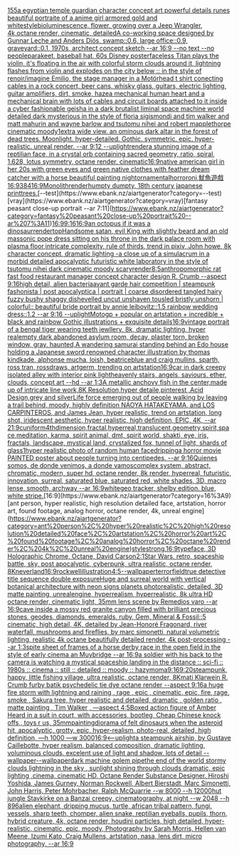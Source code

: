 [155](https://www.ebank.nz/aiartgenerator?category=155)[a egyptian temple guardian character concept art powerful details runes beautiful portraite of a anime girl armored gold and white](https://www.ebank.nz/aiartgenerator?category=a%20egyptian%20temple%20guardian%20character%20concept%20art%20powerful%20details%20runes%20beautiful%20portraite%20of%20a%20anime%20girl%20armored%20gold%20and%20white)[style](https://www.ebank.nz/aiartgenerator?category=style)[bioluminescence, flower, growing over a Jeep Wrangler, 4k,octane render, cinematic, detailed](https://www.ebank.nz/aiartgenerator?category=bioluminescence%2C%20flower%2C%20growing%20over%20a%20Jeep%20Wrangler%2C%204k%2Coctane%20render%2C%20cinematic%2C%20detailed)[](https://www.ebank.nz/aiartgenerator?category=)[A co-working space designed by Gunnar Leche and Anders Diös, swamp::0.6, large office::0.9, graveyard::0.1, 1970s, architect concept sketch --ar 16:9 --no text --no people](https://www.ebank.nz/aiartgenerator?category=A%20co-working%20space%20designed%20by%20Gunnar%20Leche%20and%20Anders%20Di%C3%B6s%2C%20swamp%3A%3A0.6%2C%20large%20office%3A%3A0.9%2C%20graveyard%3A%3A0.1%2C%201970s%2C%20architect%20concept%20sketch%20--ar%2016%3A9%20--no%20text%20--no%20people)[parakeet, baseball hat, 60s Disney poster](https://www.ebank.nz/aiartgenerator?category=parakeet%2C%20baseball%20hat%2C%2060s%20Disney%20poster)[faceless Titan plays the violin, it's floating in the air with colorful storm clouds around it, lightning flashes from violin and explodes on the city below :: in the style of renoir](https://www.ebank.nz/aiartgenerator?category=faceless%20Titan%20plays%20the%20violin%2C%20it%27s%20floating%20in%20the%20air%20with%20colorful%20storm%20clouds%20around%20it%2C%20lightning%20flashes%20from%20violin%20and%20explodes%20on%20the%20city%20below%20%3A%3A%20in%20the%20style%20of%20renoir)[/imagine Emilio, the stage manager in a Motörhead t shirt conecting cables in a rock concert, beer cans, whisky glass, guitars, electric lighting, guitar amplifiers, dirt, smoke, haze](https://www.ebank.nz/aiartgenerator?category=/imagine%20Emilio%2C%20the%20stage%20manager%20in%20a%20Mot%C3%B6rhead%20t%20shirt%20conecting%20cables%20in%20a%20rock%20concert%2C%20beer%20cans%2C%20whisky%20glass%2C%20guitars%2C%20electric%20lighting%2C%20guitar%20amplifiers%2C%20dirt%2C%20smoke%2C%20haze)[a mechanical human heart and a mechanical brain with lots of cables and circuit boards attached to it inside a cyber fashionable geisha in a dark brutalist liminal space machine world detailed dark mysterious in the style of floria sigismondi and tim walker and matt mahurin and wayne barlow and tsutomu nihei and robert mapplethorpe cinematic moody](https://www.ebank.nz/aiartgenerator?category=a%20mechanical%20human%20heart%20and%20a%20mechanical%20brain%20with%20lots%20of%20cables%20and%20circuit%20boards%20attached%20to%20it%20inside%20a%20cyber%20fashionable%20geisha%20in%20a%20dark%20brutalist%20liminal%20space%20machine%20world%20detailed%20dark%20mysterious%20in%20the%20style%20of%20floria%20sigismondi%20and%20tim%20walker%20and%20matt%20mahurin%20and%20wayne%20barlow%20and%20tsutomu%20nihei%20and%20robert%20mapplethorpe%20cinematic%20moody)[1](https://www.ebank.nz/aiartgenerator?category=1)[extra wide view. an ominous dark altar in the forest of dead trees. Moonlight. hyper-detailed. Gothic. symmetric. epic. hyper-realistic. unreal render. --ar 9:12 --uplight](https://www.ebank.nz/aiartgenerator?category=extra%20wide%20view.%20an%20ominous%20dark%20altar%20in%20the%20forest%20of%20dead%20trees.%20Moonlight.%20hyper-detailed.%20Gothic.%20symmetric.%20epic.%20hyper-realistic.%20unreal%20render.%20--ar%209%3A12%20--uplight)[render](https://www.ebank.nz/aiartgenerator?category=render)[a stunning image of a reptilian face, in a crystal orb containing sacred geometry, ratio, spiral, 1.628, lotus symmetry, octane render, cinematic](https://www.ebank.nz/aiartgenerator?category=a%20stunning%20image%20of%20a%20reptilian%20face%2C%20in%20a%20crystal%20orb%20containing%20sacred%20geometry%2C%20ratio%2C%20spiral%2C%201.628%2C%20lotus%20symmetry%2C%20octane%20render%2C%20cinematic)[16:9](https://www.ebank.nz/aiartgenerator?category=16%3A9)[native american girl in her 20s with green eyes and green native clothes with feather dream catcher with a horse beautiful painting night](https://www.ebank.nz/aiartgenerator?category=native%20american%20girl%20in%20her%2020s%20with%20green%20eyes%20and%20green%20native%20clothes%20with%20feather%20dream%20catcher%20with%20a%20horse%20beautiful%20painting%20night)[ornamental](https://www.ebank.nz/aiartgenerator?category=ornamental)[horror](https://www.ebank.nz/aiartgenerator?category=horror)[oni,魷魚遊戲](https://www.ebank.nz/aiartgenerator?category=oni%2C%E9%AD%B7%E9%AD%9A%E9%81%8A%E6%88%B2)[16:9](https://www.ebank.nz/aiartgenerator?category=16%3A9)[384](https://www.ebank.nz/aiartgenerator?category=384)[16:9](https://www.ebank.nz/aiartgenerator?category=16%3A9)[Monolith](https://www.ebank.nz/aiartgenerator?category=Monolith)[render](https://www.ebank.nz/aiartgenerator?category=render)[humpty dumpty, 18th century japanese print](https://www.ebank.nz/aiartgenerator?category=humpty%20dumpty%2C%2018th%20century%20japanese%20print)[trees.](https://www.ebank.nz/aiartgenerator?category=trees.)[--test](https://www.ebank.nz/aiartgenerator?category=--test)[vray](https://www.ebank.nz/aiartgenerator?category=vray)[fantasy peasant close-up portrait --ar 7:11](https://www.ebank.nz/aiartgenerator?category=fantasy%20peasant%20close-up%20portrait%20--ar%207%3A11)[16:9](https://www.ebank.nz/aiartgenerator?category=16%3A9)[9:16](https://www.ebank.nz/aiartgenerator?category=9%3A16)[16:9](https://www.ebank.nz/aiartgenerator?category=16%3A9)[an octopus if it was a dinosaur](https://www.ebank.nz/aiartgenerator?category=an%20octopus%20if%20it%20was%20a%20dinosaur)[render](https://www.ebank.nz/aiartgenerator?category=render)[top](https://www.ebank.nz/aiartgenerator?category=top)[Handsome satan, evil King with slightly beard and an old massonic  pope dress sitting on his throne in the dark palace room with plasma floor,intricate complexity, rule of thirds, trend in pixiv, John howe, 8k character concept, dramatic lighting -](https://www.ebank.nz/aiartgenerator?category=Handsome%20satan%2C%20evil%20King%20with%20slightly%20beard%20and%20an%20old%20massonic%20%20pope%20dress%20sitting%20on%20his%20throne%20in%20the%20dark%20palace%20room%20with%20plasma%20floor%2Cintricate%20complexity%2C%20rule%20of%20thirds%2C%20trend%20in%20pixiv%2C%20John%20howe%2C%208k%20character%20concept%2C%20dramatic%20lighting%20-)[a close up of a simulacrum in a morbid detailed apocalyptic futuristic white laboratory in the style of tsutomu nihei dark cinematic moody scary](https://www.ebank.nz/aiartgenerator?category=a%20close%20up%20of%20a%20simulacrum%20in%20a%20morbid%20detailed%20apocalyptic%20futuristic%20white%20laboratory%20in%20the%20style%20of%20tsutomu%20nihei%20dark%20cinematic%20moody%20scary)[render](https://www.ebank.nz/aiartgenerator?category=render)[8:5](https://www.ebank.nz/aiartgenerator?category=8%3A5)[anthropomorphic rat fast food restaurant manager concept character design R. Crumb --aspect 9:16](https://www.ebank.nz/aiartgenerator?category=anthropomorphic%20rat%20fast%20food%20restaurant%20manager%20concept%20character%20design%20R.%20Crumb%20--aspect%209%3A16)[high detail, alien bacteria](https://www.ebank.nz/aiartgenerator?category=high%20detail%2C%20alien%20bacteria)[avant garde hair competition | steampunk fashonista | post apocalyptica | portrait | coarse disordered tangled hairy fuzzy bushy shaggy dishevelled uncut unshaven tousled bristly unshorn | colorful:: beautiful bride portrait by annie leibovitz::1.5 rainbow wedding dress::1.2 --ar 9:16 --uplight](https://www.ebank.nz/aiartgenerator?category=avant%20garde%20hair%20competition%20%7C%20steampunk%20fashonista%20%7C%20post%20apocalyptica%20%7C%20portrait%20%7C%20coarse%20disordered%20tangled%20hairy%20fuzzy%20bushy%20shaggy%20dishevelled%20uncut%20unshaven%20tousled%20bristly%20unshorn%20%7C%20colorful%3A%3A%20beautiful%20bride%20portrait%20by%20annie%20leibovitz%3A%3A1.5%20rainbow%20wedding%20dress%3A%3A1.2%20--ar%209%3A16%20--uplight)[Motogp + popular on artstation + incredible + black and rainbow Gothic illustrations + exquisite details](https://www.ebank.nz/aiartgenerator?category=Motogp%20%2B%20popular%20on%20artstation%20%2B%20incredible%20%2B%20black%20and%20rainbow%20Gothic%20illustrations%20%2B%20exquisite%20details)[16:9](https://www.ebank.nz/aiartgenerator?category=16%3A9)[vintage portrait of a bengal tiger wearing teeth jewllery, 8k, dramatic lighting, hyper real](https://www.ebank.nz/aiartgenerator?category=vintage%20portrait%20of%20a%20bengal%20tiger%20wearing%20teeth%20jewllery%2C%208k%2C%20dramatic%20lighting%2C%20hyper%20real)[empty dark abandoned asylum room, decay, plaster torn, broken window, gray, haunted,](https://www.ebank.nz/aiartgenerator?category=empty%20dark%20abandoned%20asylum%20room%2C%20decay%2C%20plaster%20torn%2C%20broken%20window%2C%20gray%2C%20haunted%2C)[A wandering samurai standing behind an Edo house holding a Japanese sword,renowned character illustration by thomas kindkade, alphonse mucha, loish, beatriceblue and craig mullins, sparth, ross tran, rossdraws, artgerm, trending on artstation](https://www.ebank.nz/aiartgenerator?category=A%20wandering%20samurai%20standing%20behind%20an%20Edo%20house%20holding%20a%20Japanese%20sword%2Crenowned%20character%20illustration%20by%20thomas%20kindkade%2C%20alphonse%20mucha%2C%20loish%2C%20beatriceblue%20and%20craig%20mullins%2C%20sparth%2C%20ross%20tran%2C%20rossdraws%2C%20artgerm%2C%20trending%20on%20artstation)[16:9](https://www.ebank.nz/aiartgenerator?category=16%3A9)[car in dark creepy isolated alley with interior pink light](https://www.ebank.nz/aiartgenerator?category=car%20in%20dark%20creepy%20isolated%20alley%20with%20interior%20pink%20light)[heavenly stairs, angels, saviours, ether, clouds, concept art --hd --ar 1:3](https://www.ebank.nz/aiartgenerator?category=heavenly%20stairs%2C%20angels%2C%20saviours%2C%20ether%2C%20clouds%2C%20concept%20art%20--hd%20--ar%201%3A3)[A metallic anchovy fish in the center,made up of intricate line work,8K Resolution,hyper detaile,pinterest ,Acid Design,grey and silver](https://www.ebank.nz/aiartgenerator?category=A%20metallic%20anchovy%20fish%20in%20the%20center%2Cmade%20up%20of%20intricate%20line%20work%2C8K%20Resolution%2Chyper%20detaile%2Cpinterest%20%2CAcid%20Design%2Cgrey%20and%20silver)[Life force emerging out of people walking by leaving a trail behind, moody, highly definition NAOYA HATAKEYAMA, and LOS CARPINTEROS, and James Jean, hyper realistic, trend on artstation, long shot, iridescent aesthetic, hyper realistic, high definition, EPIC, 4K, --ar 21:9](https://www.ebank.nz/aiartgenerator?category=Life%20force%20emerging%20out%20of%20people%20walking%20by%20leaving%20a%20trail%20behind%2C%20moody%2C%20highly%20definition%20NAOYA%20HATAKEYAMA%2C%20and%20LOS%20CARPINTEROS%2C%20and%20James%20Jean%2C%20hyper%20realistic%2C%20trend%20on%20artstation%2C%20long%20shot%2C%20iridescent%20aesthetic%2C%20hyper%20realistic%2C%20high%20definition%2C%20EPIC%2C%204K%2C%20--ar%2021%3A9)[cuniform](https://www.ebank.nz/aiartgenerator?category=cuniform)[4thdimension,fractal,hyperreal,translucent,geometry,spirit,space,meditation, karma, spirit animal, dmt, spirit world, shakti, eye, iris, fractals, landscape, mystical land, crystalized fox, tunnel of light, shards of glass](https://www.ebank.nz/aiartgenerator?category=4thdimension%2Cfractal%2Chyperreal%2Ctranslucent%2Cgeometry%2Cspirit%2Cspace%2Cmeditation%2C%20karma%2C%20spirit%20animal%2C%20dmt%2C%20spirit%20world%2C%20shakti%2C%20eye%2C%20iris%2C%20fractals%2C%20landscape%2C%20mystical%20land%2C%20crystalized%20fox%2C%20tunnel%20of%20light%2C%20shards%20of%20glass)[1](https://www.ebank.nz/aiartgenerator?category=1)[hyper realistic photo of random human face](https://www.ebank.nz/aiartgenerator?category=hyper%20realistic%20photo%20of%20random%20human%20face)[dripping](https://www.ebank.nz/aiartgenerator?category=dripping)[a horror movie PAINTED poster about people turning into centipedes. --ar 9:16](https://www.ebank.nz/aiartgenerator?category=a%20horror%20movie%20PAINTED%20poster%20about%20people%20turning%20into%20centipedes.%20--ar%209%3A16)[Quienes somos, de donde venimos, a donde vamos](https://www.ebank.nz/aiartgenerator?category=Quienes%20somos%2C%20de%20donde%20venimos%2C%20a%20donde%20vamos)[complex system, abstract, chromatic, modern, super hd, octane render, 8k render, hyperreal, futuristic, innovation, surreal, saturated blue, saturated red, white shades, 3D, macro lense, smooth, archway --ar 16:9](https://www.ebank.nz/aiartgenerator?category=complex%20system%2C%20abstract%2C%20chromatic%2C%20modern%2C%20super%20hd%2C%20octane%20render%2C%208k%20render%2C%20hyperreal%2C%20futuristic%2C%20innovation%2C%20surreal%2C%20saturated%20blue%2C%20saturated%20red%2C%20white%20shades%2C%203D%2C%20macro%20lense%2C%20smooth%2C%20archway%20--ar%2016%3A9)[white](https://www.ebank.nz/aiartgenerator?category=white)[geo tracker, shelby edition. blue, white stripe.](https://www.ebank.nz/aiartgenerator?category=geo%20tracker%2C%20shelby%20edition.%20blue%2C%20white%20stripe.)[16:9](https://www.ebank.nz/aiartgenerator?category=16%3A9)[ant person, hyper realistic, high resolution detailed face, artstation, horror art, found footage, analog horror, octane render, 4k, unreal engine](https://www.ebank.nz/aiartgenerator?category=ant%20person%2C%20hyper%20realistic%2C%20high%20resolution%20detailed%20face%2C%20artstation%2C%20horror%20art%2C%20found%20footage%2C%20analog%20horror%2C%20octane%20render%2C%204k%2C%20unreal%20engine)[style](https://www.ebank.nz/aiartgenerator?category=style)[strong,](https://www.ebank.nz/aiartgenerator?category=strong%2C)[16:9](https://www.ebank.nz/aiartgenerator?category=16%3A9)[typeface, 3D Holographic Chrome, Octane, David Carson](https://www.ebank.nz/aiartgenerator?category=typeface%2C%203D%20Holographic%20Chrome%2C%20Octane%2C%20David%20Carson)[2:1](https://www.ebank.nz/aiartgenerator?category=2%3A1)[Star Wars, retro, spaceship battle, sky, post apocalyptic, cyberpunk, ultra realistic, octane render, 8K](https://www.ebank.nz/aiartgenerator?category=Star%20Wars%2C%20retro%2C%20spaceship%20battle%2C%20sky%2C%20post%20apocalyptic%2C%20cyberpunk%2C%20ultra%20realistic%2C%20octane%20render%2C%208K)[neverland](https://www.ebank.nz/aiartgenerator?category=neverland)[16:9](https://www.ebank.nz/aiartgenerator?category=16%3A9)[rockwell](https://www.ebank.nz/aiartgenerator?category=rockwell)[illustration](https://www.ebank.nz/aiartgenerator?category=illustration)[4:5](https://www.ebank.nz/aiartgenerator?category=4%3A5)[--wallpaper](https://www.ebank.nz/aiartgenerator?category=--wallpaper)[terror](https://www.ebank.nz/aiartgenerator?category=terror)[field](https://www.ebank.nz/aiartgenerator?category=field)[true detective title sequence double exposure](https://www.ebank.nz/aiartgenerator?category=true%20detective%20title%20sequence%20double%20exposure)[Huge and surreal world with vertical botanical architecture with neon signs planets photorealistic, detailed,  3D matte painting, unrealengine, hyperrealism, hyperrealistic, 8k ultra HD octane render,  cinematic light, 35mm lens  scene by Remedios varo  --ar 16:9](https://www.ebank.nz/aiartgenerator?category=Huge%20and%20surreal%20world%20with%20vertical%20botanical%20architecture%20with%20neon%20signs%20planets%20photorealistic%2C%20detailed%2C%20%203D%20matte%20painting%2C%20unrealengine%2C%20hyperrealism%2C%20hyperrealistic%2C%208k%20ultra%20HD%20octane%20render%2C%20%20cinematic%20light%2C%2035mm%20lens%20%20scene%20by%20Remedios%20varo%20%20--ar%2016%3A9)[cave inside a mossy red granite canyon filled with brilliant precious stones, geodes, diamonds, emeralds, ruby, Gem, Mineral & Fossil::5 cinematic, high detail, 4K, detailed by Jean-Honoré Fragonard, river waterfall, mushrooms and fireflies, by marc simonetti, natural volumetric lighting, realistic 4k octane beautifully detailed render, 4k post-processing --ar 1:3](https://www.ebank.nz/aiartgenerator?category=cave%20inside%20a%20mossy%20red%20granite%20canyon%20filled%20with%20brilliant%20precious%20stones%2C%20geodes%2C%20diamonds%2C%20emeralds%2C%20ruby%2C%20Gem%2C%20Mineral%20%26%20Fossil%3A%3A5%20cinematic%2C%20high%20detail%2C%204K%2C%20detailed%20by%20Jean-Honor%C3%A9%20Fragonard%2C%20river%20waterfall%2C%20mushrooms%20and%20fireflies%2C%20by%20marc%20simonetti%2C%20natural%20volumetric%20lighting%2C%20realistic%204k%20octane%20beautifully%20detailed%20render%2C%204k%20post-processing%20--ar%201%3A3)[spite sheet of frames of a horse derby race in the open field in the style of early cinema an Muybridge --ar 16:9](https://www.ebank.nz/aiartgenerator?category=spite%20sheet%20of%20frames%20of%20a%20horse%20derby%20race%20in%20the%20open%20field%20in%20the%20style%20of%20early%20cinema%20an%20Muybridge%20--ar%2016%3A9)[a soldier with his back to the camera is watching a mystical spaceship landing in the distance :: sci-fi :: 1980s :: cinema :: still :: detailed :: moody :: hazy](https://www.ebank.nz/aiartgenerator?category=a%20soldier%20with%20his%20back%20to%20the%20camera%20is%20watching%20a%20mystical%20spaceship%20landing%20in%20the%20distance%20%3A%3A%20sci-fi%20%3A%3A%201980s%20%3A%3A%20cinema%20%3A%3A%20still%20%3A%3A%20detailed%20%3A%3A%20moody%20%3A%3A%20hazy)[moma](https://www.ebank.nz/aiartgenerator?category=moma)[9:16](https://www.ebank.nz/aiartgenerator?category=9%3A16)[9:20](https://www.ebank.nz/aiartgenerator?category=9%3A20)[steampunk, happy, little fishing village, ultra realistic, octane render, 8K](https://www.ebank.nz/aiartgenerator?category=steampunk%2C%20happy%2C%20little%20fishing%20village%2C%20ultra%20realistic%2C%20octane%20render%2C%208K)[mati Klarwein R. Crumb furby batik psychedelic tie dye octane render --aspect 9:16](https://www.ebank.nz/aiartgenerator?category=mati%20Klarwein%20R.%20Crumb%20furby%20batik%20psychedelic%20tie%20dye%20octane%20render%20--aspect%209%3A16)[a huge fire storm with lightning and raining , rage , epic , cinematic, epic, fire, rage, smoke , Sakura tree, hyper realistic and detailed, dramatic , golden ratio , matte painting , Tim Walker , —aspect 4:5](https://www.ebank.nz/aiartgenerator?category=a%20huge%20fire%20storm%20with%20lightning%20and%20raining%20%2C%20rage%20%2C%20epic%20%2C%20cinematic%2C%20epic%2C%20fire%2C%20rage%2C%20smoke%20%2C%20Sakura%20tree%2C%20hyper%20realistic%20and%20detailed%2C%20dramatic%20%2C%20golden%20ratio%20%2C%20matte%20painting%20%2C%20Tim%20Walker%20%2C%20%E2%80%94aspect%204%3A5)[Boxed action figure of Amber Heard in a suit in court, with accessories, bootleg, Cheap Chinese knock offs,, toys r us, 35mm](https://www.ebank.nz/aiartgenerator?category=Boxed%20action%20figure%20of%20Amber%20Heard%20in%20a%20suit%20in%20court%2C%20with%20accessories%2C%20bootleg%2C%20Cheap%20Chinese%20knock%20offs%2C%2C%20toys%20r%20us%2C%2035mm)[painting](https://www.ebank.nz/aiartgenerator?category=painting)[diorama of felt dinosaurs when the asteroid hit, apocalyptic, grotty, epic, hyper-realism, photo-real, detailed, high definition, —h 1000 —w 3000](https://www.ebank.nz/aiartgenerator?category=diorama%20of%20felt%20dinosaurs%20when%20the%20asteroid%20hit%2C%20apocalyptic%2C%20grotty%2C%20epic%2C%20hyper-realism%2C%20photo-real%2C%20detailed%2C%20high%20definition%2C%20%E2%80%94h%201000%20%E2%80%94w%203000)[16:9](https://www.ebank.nz/aiartgenerator?category=16%3A9)[<--uplight](https://www.ebank.nz/aiartgenerator?category=%3C--uplight)[a steampunk airship, by Gustave Caillebotte, hyper realism, balanced composition, dramatic lighting, voluminous clouds, excelent use of light and shadow, lots of detail --wallpaper](https://www.ebank.nz/aiartgenerator?category=a%20steampunk%20airship%2C%20by%20Gustave%20Caillebotte%2C%20hyper%20realism%2C%20balanced%20composition%2C%20dramatic%20lighting%2C%20voluminous%20clouds%2C%20excelent%20use%20of%20light%20and%20shadow%2C%20lots%20of%20detail%20--wallpaper)[--wallpaper](https://www.ebank.nz/aiartgenerator?category=--wallpaper)[dark machine golem pipe](https://www.ebank.nz/aiartgenerator?category=dark%20machine%20golem%20pipe)[the end of the world stormy clouds lightning in the sky , sunlight shining through clouds dramatic, epic lighting ,cinema, cinematic HD, Octane Render Substance Designer. Hiroshi Yoshida, James Gurney, Norman Rockwell, Albert Bierstadt, Marc Simonetti, John Harris, Peter Mohrbacher, Ralph McQuarrie --w 8000 --h 12000](https://www.ebank.nz/aiartgenerator?category=the%20end%20of%20the%20world%20stormy%20clouds%20lightning%20in%20the%20sky%20%2C%20sunlight%20shining%20through%20clouds%20dramatic%2C%20epic%20lighting%20%2Ccinema%2C%20cinematic%20HD%2C%20Octane%20Render%20Substance%20Designer.%20Hiroshi%20Yoshida%2C%20James%20Gurney%2C%20Norman%20Rockwell%2C%20Albert%20Bierstadt%2C%20Marc%20Simonetti%2C%20John%20Harris%2C%20Peter%20Mohrbacher%2C%20Ralph%20McQuarrie%20--w%208000%20--h%2012000)[hut jungle Stavkirke on a Banzai creepy, cinematography, at night --w 2048 --h 896](https://www.ebank.nz/aiartgenerator?category=hut%20jungle%20Stavkirke%20on%20a%20Banzai%20creepy%2C%20cinematography%2C%20at%20night%20--w%202048%20--h%20896)[alien elephant, dripping mucus, turtle, african tribal pattern, fungi, vessels, sharp teeth, chomper, alien snake, reptilian eyeballs, pupils, thorn, hybrid creature, 4k, octane render, houdini particles, high detailed, hyper-realistic, cinematic, epic, moody, Photography by Sarah Morris, Hellen van Meene, Izumi Kato, Craig Mullens, artstation, nasa, lens dirt, micro photography, --ar 16:9](https://www.ebank.nz/aiartgenerator?category=alien%20elephant%2C%20dripping%20mucus%2C%20turtle%2C%20african%20tribal%20pattern%2C%20fungi%2C%20vessels%2C%20sharp%20teeth%2C%20chomper%2C%20alien%20snake%2C%20reptilian%20eyeballs%2C%20pupils%2C%20thorn%2C%20hybrid%20creature%2C%204k%2C%20octane%20render%2C%20houdini%20particles%2C%20high%20detailed%2C%20hyper-realistic%2C%20cinematic%2C%20epic%2C%20moody%2C%20Photography%20by%20Sarah%20Morris%2C%20Hellen%20van%20Meene%2C%20Izumi%20Kato%2C%20Craig%20Mullens%2C%20artstation%2C%20nasa%2C%20lens%20dirt%2C%20micro%20photography%2C%20--ar%2016%3A9)